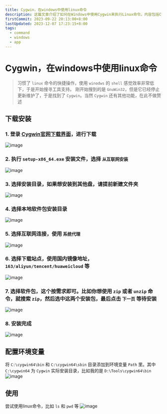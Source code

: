 ```yaml
---
title: Cygwin，在windows中使用linux命令
description: 这篇文章介绍了如何在Windows中使用Cygwin来执行Linux命令。内容包括Cygwin的下载安装步骤、配置环境变量的方法，以及如何使用常见的Linux命令如ls和pwd。文章还提到选择国内镜像地址以加快下载速度
firstCommit: 2023-09-22 20:13:00+8:00
lastUpdated: 2023-12-07 17:23:15+8:00
tags:
  - command
  - windows
  - app
---
```


# Cygwin，在windows中使用linux命令

> 习惯了 `linux` 命令的快捷操作，使用 `winodws` 的 `shell` 感觉效率非常低下，于是开始搜寻工具支持。
> 刚开始搜到的是 `GnuWin32`，但是它已经停止更新维护了，于是找到了 `Cygwin`。当然 `Cygwin` 还有其他功能，在此不做赘述

## 下载安装

### 1. 登录 [Cygwin官网下载界面](https://cygwin.com/install.html)，进行下载

![image](https://www.helloimg.com/i/2025/01/02/67763e4762712.png)

### 2. 执行 `setup-x86_64.exe` 安装文件，选择 `从互联网安装`

![image](https://www.helloimg.com/i/2025/01/02/67763e4740ea2.png)

### 3. 选择安装目录，如果想安装到其他盘，请提前新建文件夹

![image](https://www.helloimg.com/i/2025/01/02/67763e49887b5.png)

### 4. 选择本地软件包安装目录

![image](https://www.helloimg.com/i/2025/01/02/67763e48c48de.png)

### 5. 选择互联网连接，使用 `系统代理`

![image](https://www.helloimg.com/i/2025/01/02/67763e48d322a.png)

### 6. 选择下载站点，使用国内镜像地址，`163/aliyun/tencent/huaweicloud` 等

![image](https://www.helloimg.com/i/2025/01/02/67763e4a1d63d.png)

### 7. 选择软件包，这个按需求即可。比如你想使用 `zip` 或者 `unzip` 命令，就搜索 `zip`，然后选中这两个安装包，最后点击 `下一页` 等待安装

![image](https://www.helloimg.com/i/2025/01/02/67763e492b997.png)

### 8. 安装完成

![image](https://www.helloimg.com/i/2025/01/02/67763e498c348.png)

## 配置环境变量

将 `C:\cygwin64\bin` 和 `C:\cygwin64\sbin` 目录添加到环境变量 `Path` 里。其中 `C:\cygwin64` 为 `Cygwin` 实际安装目录，比如我的是 `D:\Tools\cygwin64\bin`
![image](https://www.helloimg.com/i/2025/01/02/67763e4dc7c64.png)

## 使用

尝试使用linux命令，比如 `ls` 和 `pwd` 等
![image](https://www.helloimg.com/i/2025/01/02/67763e4ec6970.png)
